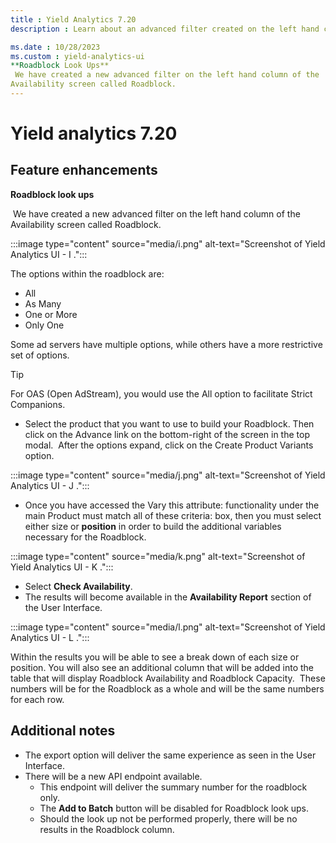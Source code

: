 ```yaml
---
title : Yield Analytics 7.20
description : Learn about an advanced filter created on the left hand column of the Availability screen called Roadblock.

ms.date : 10/28/2023
ms.custom : yield-analytics-ui
**Roadblock Look Ups**
 We have created a new advanced filter on the left hand column of the
Availability screen called Roadblock.
---
```



# Yield analytics 7.20

## Feature enhancements

**Roadblock look ups**

 We have created a new advanced filter on the left hand column of the
Availability screen called Roadblock.

:::image type="content" source="media/i.png" alt-text="Screenshot of Yield Analytics UI - I .":::

The options within the roadblock are:

- All
- As Many
- One or More
- Only One

Some ad servers have multiple options, while others have a more
restrictive set of options. 
</ul>
</figure>

> [!TIP]
> For OAS (Open AdStream), you would use the All option to facilitate Strict Companions.
>
> - Select the product that you want to use to build your Roadblock. Then click on the Advance link on the bottom-right of the screen in the top modal.  After the options expand, click on the Create Product Variants option.

:::image type="content" source="media/j.png" alt-text="Screenshot of Yield Analytics UI - J .":::

- Once you have accessed the Vary this attribute: functionality under
the main Product must match all of these criteria: box, then you must
select either size or **position** in order to build the additional variables necessary for the Roadblock.

:::image type="content" source="media/k.png" alt-text="Screenshot of Yield Analytics UI - K .":::

- Select **Check Availability**.
- The results will become available in the **Availability Report** section of the User Interface.

:::image type="content" source="media/l.png" alt-text="Screenshot of Yield Analytics UI - L .":::

Within the results you will be able to see a break down of each size or
position. You will also see an additional column that will be added into
the table that will display Roadblock Availability and Roadblock
Capacity.  These numbers will be for the Roadblock as a whole and will
be the same numbers for each row.

## Additional notes

- The export option will deliver the same experience as seen in the User
  Interface.
- There will be a new API endpoint available.
  - This endpoint will deliver the summary number for the roadblock
    only.
  - The **Add to Batch** button will be
    disabled for Roadblock look ups.
  - Should the look up not be performed properly, there will be no
    results in the Roadblock column.
